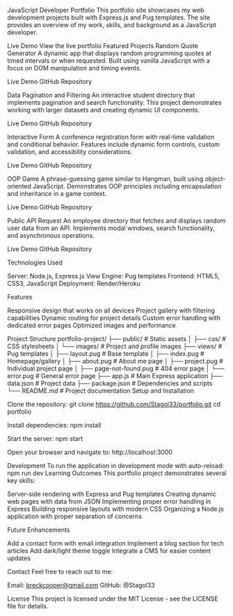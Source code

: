 JavaScript Developer Portfolio
This portfolio site showcases my web development projects built with Express.js and Pug templates. The site provides an overview of my work, skills, and background as a JavaScript developer.

Live Demo
View the live portfolio
Featured Projects
Random Quote Generator
A dynamic app that displays random programming quotes at timed intervals or when requested. Built using vanilla JavaScript with a focus on DOM manipulation and timing events.

Live Demo
GitHub Repository

Data Pagination and Filtering
An interactive student directory that implements pagination and search functionality. This project demonstrates working with larger datasets and creating dynamic UI components.

Live Demo
GitHub Repository

Interactive Form
A conference registration form with real-time validation and conditional behavior. Features include dynamic form controls, custom validation, and accessibility considerations.

Live Demo
GitHub Repository

OOP Game
A phrase-guessing game similar to Hangman, built using object-oriented JavaScript. Demonstrates OOP principles including encapsulation and inheritance in a game context.

Live Demo
GitHub Repository

Public API Request
An employee directory that fetches and displays random user data from an API. Implements modal windows, search functionality, and asynchronous operations.

Live Demo
GitHub Repository

Technologies Used

Server: Node.js, Express.js
View Engine: Pug templates
Frontend: HTML5, CSS3, JavaScript
Deployment: Render/Heroku

Features

Responsive design that works on all devices
Project gallery with filtering capabilities
Dynamic routing for project details
Custom error handling with dedicated error pages
Optimized images and performance

Project Structure
portfolio-project/
├── public/ # Static assets
│ ├── css/ # CSS stylesheets
│ └── images/ # Project and profile images
├── views/ # Pug templates
│ ├── layout.pug # Base template
│ ├── index.pug # Homepage/gallery
│ ├── about.pug # About me page
│ ├── project.pug # Individual project page
│ ├── page-not-found.pug # 404 error page
│ └── error.pug # General error page
├── app.js # Main Express application
├── data.json # Project data
├── package.json # Dependencies and scripts
└── README.md # Project documentation
Setup and Installation

Clone the repository:
git clone https://github.com/Stagol33/portfolio.git
cd portfolio

Install dependencies:
npm install

Start the server:
npm start

Open your browser and navigate to:
http://localhost:3000

Development
To run the application in development mode with auto-reload:
npm run dev
Learning Outcomes
This portfolio project demonstrates several key skills:

Server-side rendering with Express and Pug templates
Creating dynamic web pages with data from JSON
Implementing proper error handling in Express
Building responsive layouts with modern CSS
Organizing a Node.js application with proper separation of concerns

Future Enhancements

Add a contact form with email integration
Implement a blog section for tech articles
Add dark/light theme toggle
Integrate a CMS for easier content updates

Contact
Feel free to reach out to me:

Email: breckcooper@gmail.com
GitHub: @Stagol33

License
This project is licensed under the MIT License - see the LICENSE file for details.
